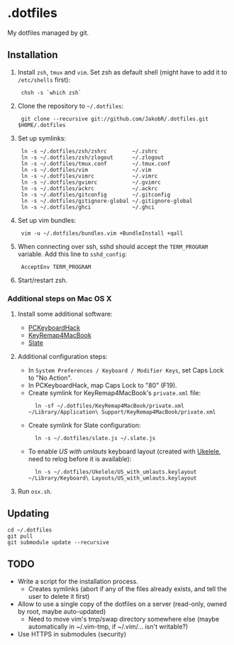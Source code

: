 .dotfiles
=========

My dotfiles managed by git.


Installation
------------

1. Install `zsh`, `tmux` and `vim`. Set zsh as default shell (might have to add it to `/etc/shells` first):

        chsh -s `which zsh`

2. Clone the repository to `~/.dotfiles`:

        git clone --recursive git://github.com/JakobR/.dotfiles.git $HOME/.dotfiles

3. Set up symlinks:

        ln -s ~/.dotfiles/zsh/zshrc        ~/.zshrc
        ln -s ~/.dotfiles/zsh/zlogout      ~/.zlogout
        ln -s ~/.dotfiles/tmux.conf        ~/.tmux.conf
        ln -s ~/.dotfiles/vim              ~/.vim
        ln -s ~/.dotfiles/vimrc            ~/.vimrc
        ln -s ~/.dotfiles/gvimrc           ~/.gvimrc
        ln -s ~/.dotfiles/ackrc            ~/.ackrc
        ln -s ~/.dotfiles/gitconfig        ~/.gitconfig
        ln -s ~/.dotfiles/gitignore-global ~/.gitignore-global
        ln -s ~/.dotfiles/ghci             ~/.ghci

4. Set up vim bundles:

        vim -u ~/.dotfiles/bundles.vim +BundleInstall +qall

5. When connecting over ssh, sshd should accept the `TERM_PROGRAM` variable. Add this line to `sshd_config`:

        AcceptEnv TERM_PROGRAM

6. Start/restart zsh.


### Additional steps on Mac OS X

1. Install some additional software:
    * [PCKeyboardHack](http://pqrs.org/macosx/keyremap4macbook/pckeyboardhack.html.en)
    * [KeyRemap4MacBook](http://pqrs.org/macosx/keyremap4macbook/index.html.en)
    * [Slate](https://github.com/jigish/slate)

2. Additional configuration steps:
    * In `System Preferences / Keyboard / Modifier Keys`, set Caps Lock to "No Action".
    * In PCKeyboardHack, map Caps Lock to "80" (F19).
    * Create symlink for KeyRemap4MacBook's `private.xml` file:
        ```
          ln -sf ~/.dotfiles/KeyRemap4MacBook/private.xml ~/Library/Application\ Support/KeyRemap4MacBook/private.xml
        ```
    * Create symlink for Slate configuration:
        ```
          ln -s ~/.dotfiles/slate.js ~/.slate.js
        ```
    * To enable _US with umlauts_ keyboard layout (created with [Ukelele](http://scripts.sil.org/cms/scripts/page.php?site_id=nrsi&id=ukelele), need to relog before it is available):
        ```
          ln -s ~/.dotfiles/Ukelele/US_with_umlauts.keylayout ~/Library/Keyboard\ Layouts/US_with_umlauts.keylayout
        ```

3. Run `osx.sh`.


Updating
--------

    cd ~/.dotfiles
    git pull
    git submodule update --recursive


TODO
----

* Write a script for the installation process.
  * Creates symlinks (abort if any of the files already exists, and tell the user to delete it first)
* Allow to use a single copy of the dotfiles on a server (read-only, owned by root, maybe auto-updated)
  * Need to move vim's tmp/swap directory somewhere else
    (maybe automatically in ~/.vim-tmp, if ~/.vim/... isn't writable?)
* Use HTTPS in submodules (security)

